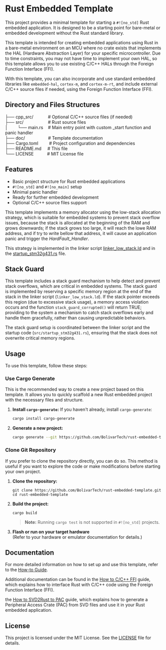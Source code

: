 # Rust Embedded Template

This project provides a minimal template for starting a `#![no_std]` Rust embedded application. It is designed to be a 
starting point for bare-metal or embedded development without the Rust standard library.

This template is intended for creating embedded applications using Rust in a bare-metal environment on an MCU where no 
crate exists that implements the HAL (Hardware Abstraction Layer) for your specific microcontroller. Due to time 
constraints, you may not have time to implement your own HAL, so this template allows you to use existing C/C++ HALs 
through the Foreign Function Interface (FFI).

With this template, you can also incorporate and use standard embedded libraries like `embedded-hal`, `cortex-m`, and 
`cortex-m-rt`, and include external C/C++ source files if needed, using the Foreign Function Interface (FFI).

## Directory and Files Structures

├── cpp_src/&nbsp;&nbsp;&nbsp;&nbsp;&nbsp;&nbsp;&nbsp;&nbsp;&nbsp;&nbsp;&nbsp;&nbsp;# Optional C/C++ source files (if needed)  
├── src/&nbsp;&nbsp;&nbsp;&nbsp;&nbsp;&nbsp;&nbsp;&nbsp;&nbsp;&nbsp;&nbsp;&nbsp;&nbsp;&nbsp;&nbsp;&nbsp;&nbsp;&nbsp;&nbsp;&nbsp;# Rust source files  
│&nbsp;&nbsp;&nbsp;&nbsp;&nbsp;&nbsp;&nbsp;&nbsp;└── main.rs&nbsp;&nbsp;&nbsp;&nbsp;# Main entry point with custom _start function and panic handler  
├── doc/&nbsp;&nbsp;&nbsp;&nbsp;&nbsp;&nbsp;&nbsp;&nbsp;&nbsp;&nbsp;&nbsp;&nbsp;&nbsp;&nbsp;&nbsp;&nbsp;&nbsp;&nbsp;&nbsp;# Template documentation   
├── Cargo.toml&nbsp;&nbsp;&nbsp;&nbsp;&nbsp;&nbsp;&nbsp;&nbsp;&nbsp;# Project configuration and dependencies  
├── README.md&nbsp;&nbsp;&nbsp;&nbsp;&nbsp;# This file  
└── LICENSE&nbsp;&nbsp;&nbsp;&nbsp;&nbsp;&nbsp;&nbsp;&nbsp;&nbsp;&nbsp;&nbsp;# MIT License file  

## Features

- Basic project structure for Rust embedded applications
- `#![no_std]` and `#![no_main]` setup
- Minimal panic handler
- Ready for further embedded development
- Optional C/C++ source files support

This template implements a memory allocator using the low-stack allocation strategy, which is suitable for embedded systems 
to prevent stack overflow issues, because the stack is allocated at the beginning of the RAM and grows downwards; if the
stack grows too large, it will reach the lowe RAM address, and if try to write bellow that address, it will cause an 
application panic and trigger the *HardFault_Handler*.

This strategy is implemented in the linker script [linker_low_stack.ld](./linker_low_stack.ld) and in the 
[startup_stm32g431.rs](./src/startup_stm32g431.rs) file.  

## Stack Guard

This template includes a stack guard mechanism to help detect and prevent stack overflows, which are critical in 
embedded systems. The stack guard is implemented by reserving a specific memory region at the end of the stack in the
linker script (`linker_low_stack.ld`). If the stack pointer exceeds this region (due to excessive stack usage), a 
memory access violation occurs and the function `stack_guard_corrupted()` will return TRUE; providing to the system 
a mechanism to catch stack overflows early and handle them gracefully, rather than causing unpredictable behaviors.

The stack guard setup is coordinated between the linker script and the startup code (`src/startup_stm32g431.rs`), 
ensuring that the stack does not overwrite critical memory regions.

## Usage

To use this template, follow these steps:

### Use Cargo Generate

This is the recommended way to create a new project based on this template. It allows you to quickly scaffold a new Rust
embedded project with the necessary files and structure.

1. **Install `cargo-generate`:**
   If you haven't already, install `cargo-generate`:
   ```bash
   cargo install cargo-generate
   ```
2. **Generate a new project:**
   ````bash
   cargo generate --git https://github.com/BolivarTech/rust-embedded-template.git --name myproject

   ````

### Clone Git Repository

If you prefer to clone the repository directly, you can do so. This method is useful if you want to explore the code or
make modifications before starting your own project.

1. **Clone the repository:**
   ```
   git clone https://github.com/BolivarTech/rust-embedded-template.git
   cd rust-embedded-template
   ```

2. **Build the project:**
   ```
   cargo build
   ```

   > **Note:** Running `cargo test` is not supported in `#![no_std]` projects.

3. **Flash or run on your target hardware**  
   (Refer to your hardware or emulator documentation for details.)

## Documentation

For more detailed information on how to set up and use this template, refer to the [How-to Guide](doc/howto_detailed_setup.md).

Additional documentation can be found in the [How to C/C++ FFI](doc/how_to_cpp_ffi.md) guide, which explains how to 
interface Rust with C/C++ code using the Foreign Function Interface (FFI).

the [How to SVD2Rust to PAC](doc/how_to_svd2rust_to_PAC.md) guide, which explains how to generate a Peripheral Access 
Crate (PAC) from SVD files and use it in your Rust embedded application.

## License

This project is licensed under the MIT License. See the [LICENSE](./LICENSE.md) file for details.
